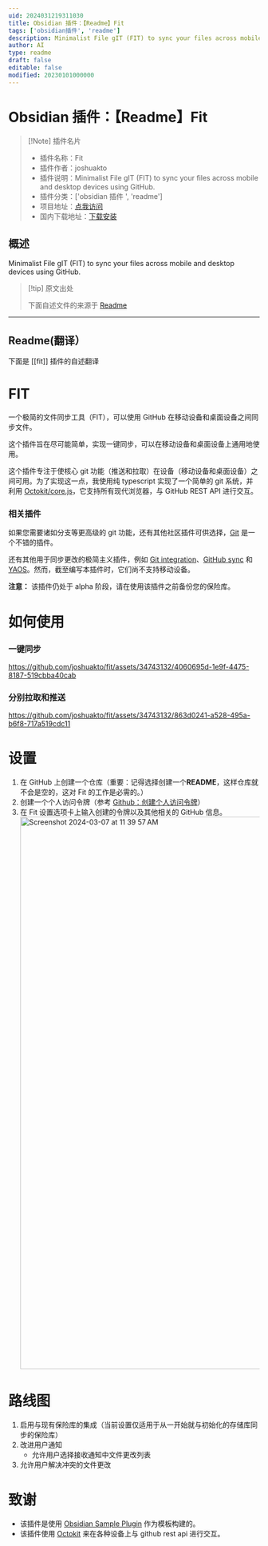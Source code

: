 ```yaml
---
uid: 2024031219311030
title: Obsidian 插件：【Readme】Fit
tags: ['obsidian插件', 'readme']
description: Minimalist File gIT (FIT) to sync your files across mobile and desktop devices using GitHub.
author: AI
type: readme
draft: false
editable: false
modified: 20230101000000
---
```


# Obsidian 插件：【Readme】Fit

> [!Note] 插件名片
> - 插件名称：Fit
> - 插件作者：joshuakto
> - 插件说明：Minimalist File gIT (FIT) to sync your files across mobile and desktop devices using GitHub.
> - 插件分类：['obsidian 插件 ', 'readme']
> - 项目地址：[点我访问](https://github.com/joshuakto/fit)
> - 国内下载地址：[下载安装](https://pkmer.cn/products/plugin/pluginMarket/?fit)

## 概述

Minimalist File gIT (FIT) to sync your files across mobile and desktop devices using GitHub.

> [!tip] 原文出处
>
>下面自述文件的来源于 [Readme](https://ghproxy.net/https://raw.githubusercontent.com/joshuakto/fit/master/README.md)

---

## Readme(翻译）

下面是 [[fit]] 插件的自述翻译

# FIT

一个极简的文件同步工具（FIT），可以使用 GitHub 在移动设备和桌面设备之间同步文件。

这个插件旨在尽可能简单，实现一键同步，可以在移动设备和桌面设备上通用地使用。

这个插件专注于使核心 git 功能（推送和拉取）在设备（移动设备和桌面设备）之间可用。为了实现这一点，我使用纯 typescript 实现了一个简单的 git 系统，并利用 [Octokit/core.js](https://github.com/octokit/core.js/)，它支持所有现代浏览器，与 GitHub REST API 进行交互。

### 相关插件

如果您需要诸如分支等更高级的 git 功能，还有其他社区插件可供选择，[Git](https://github.com/denolehov/obsidian-git) 是一个不错的插件。

还有其他用于同步更改的极简主义插件，例如 [Git integration](https://github.com/noradroid/obsidian-git-integration)、[GitHub sync](https://github.com/kevinmkchin/Obsidian-GitHub-Sync) 和 [YAOS](https://github.com/mahyarmirrashed/yaos)。然而，截至编写本插件时，它们尚不支持移动设备。

**注意：** 该插件仍处于 alpha 阶段，请在使用该插件之前备份您的保险库。

# 如何使用

### 一键同步

<https://github.com/joshuakto/fit/assets/34743132/4060695d-1e9f-4475-8187-519cbba40cab>

### 分别拉取和推送

<https://github.com/joshuakto/fit/assets/34743132/863d0241-a528-495a-b6f8-717a519cdc11>

# 设置

1. 在 GitHub 上创建一个仓库（重要：记得选择创建一个**README**，这样仓库就不会是空的，这对 Fit 的工作是必需的。）
2. 创建一个个人访问令牌（参考 [Github：创建个人访问令牌](https://docs.github.com/en/enterprise-server@3.9/authentication/keeping-your-account-and-data-secure/managing-your-personal-access-tokens#creating-a-personal-access-token)）
3. 在 Fit 设置选项卡上输入创建的令牌以及其他相关的 GitHub 信息。
   <img width="1106" alt="Screenshot 2024-03-07 at 11 39 57 AM" src="https://github.com/joshuakto/fit/assets/34743132/31af0b20-1963-40a9-a847-32531beb8fc8">

# 路线图

1. 启用与现有保险库的集成（当前设置仅适用于从一开始就与初始化的存储库同步的保险库）
2. 改进用户通知
   - 允许用户选择接收通知中文件更改列表
3. 允许用户解决冲突的文件更改

# 致谢

 - 该插件是使用 [Obsidian Sample Plugin](https://github.com/obsidianmd/obsidian-sample-plugin) 作为模板构建的。
 - 该插件使用 [Octokit](https://github.com/octokit/core.js/) 来在各种设备上与 github rest api 进行交互。

<!---

## 发布新版本

- 使用新的版本号（例如`1.0.1`）更新您的`manifest.json`，并指定最低要求的 Obsidian 版本。
- 在`versions.json`文件中更新`"new-plugin-version": "minimum-obsidian-version"`，这样旧版本的 Obsidian 可以下载与其兼容的插件旧版本。
- 使用新的版本号作为“标签版本”创建新的 GitHub 发布。使用确切的版本号，不要包含前缀`v`。参见此处的示例：https://github.com/obsidianmd/obsidian-sample-plugin/releases
- 将`manifest.json`、`main.js`、`styles.css`文件作为二进制附件上传。注意：`manifest.json`文件必须放在两个位置，首先是存储库的根路径，然后是发布中。
- 发布发布。

> 您可以在手动更新`manifest.json`中的`minAppVersion`后运行`npm version patch`、`npm version minor`或`npm version major`来简化版本升级过程。
> 该命令将在`manifest.json`和`package.json`中提升版本，并将新版本的条目添加到`versions.json`中。

## 将您的插件添加到社区插件列表

- 检查 https://github.com/obsidianmd/obsidian-releases/blob/master/plugin-review.md
- 发布初始版本。
- 确保您的存储库根目录中有一个 `README.md` 文件。
- 在 https://github.com/obsidianmd/obsidian-releases 上发起一个拉取请求以添加您的插件。
- 将 `main.js`、`styles.css`、`manifest.json` 复制到您的 vault `VaultFolder/.obsidian/plugins/your-plugin-id/`。



